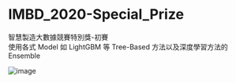 # IMBD_2020-Special_Prize
智慧製造大數據競賽特別獎-初賽  
使用各式 Model 如 LightGBM 等 Tree-Based 方法以及深度學習方法的 Ensemble

![image](https://user-images.githubusercontent.com/36630295/125030401-ac5aba80-e0bd-11eb-8807-43387ca9b7c6.png)
